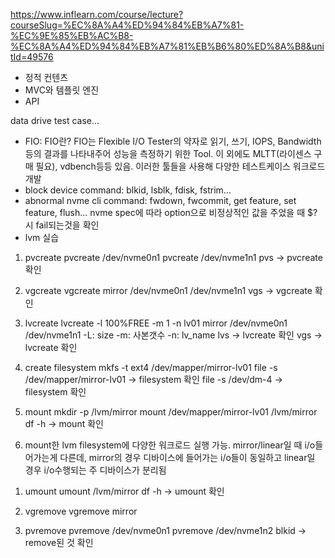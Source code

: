 https://www.inflearn.com/course/lecture?courseSlug=%EC%8A%A4%ED%94%84%EB%A7%81-%EC%9E%85%EB%AC%B8-%EC%8A%A4%ED%94%84%EB%A7%81%EB%B6%80%ED%8A%B8&unitId=49576
- 정적 컨텐츠
- MVC와 템플릿 엔진
- API

data drive test case...
- FIO: FIO란? FIO는 Flexible I/O Tester의 약자로 읽기, 쓰기, IOPS, Bandwidth등의 결과를 나타내주어 성능을 측정하기 위한 Tool. 이 외에도 MLTT(라이센스 구매 필요), vdbench등등 있음. 이러한 툴들을 사용해 다양한 테스트케이스 워크로드 개발
- block device command: blkid, lsblk, fdisk, fstrim...
- abnormal nvme cli command: fwdown, fwcommit, get feature, set feature, flush... nvme spec에 따라 option으로 비정상적인 값을 주었을 때 $? 시 fail되는것을 확인
- lvm 실습
<create lvm mirror>

1. pvcreate
pvcreate /dev/nvme0n1
pvcreate /dev/nvme1n1
pvs -> pvcreate 확인

2. vgcreate
vgcreate mirror /dev/nvme0n1 /dev/nvme1n1
vgs -> vgcreate 확인

3. lvcreate
lvcreate -l 100%FREE -m 1 -n lv01 mirror /dev/nvme0n1 /dev/nvme1n1
-L: size
-m: 사본갯수
-n: lv_name
lvs -> lvcreate 확인
vgs -> lvcreate 확인

4. create filesystem
mkfs -t ext4 /dev/mapper/mirror-lv01
file -s /dev/mapper/mirror-lv01 -> filesystem 확인
file -s /dev/dm-4 -> filesystem 확인

5. mount
mkdir -p /lvm/mirror
mount /dev/mapper/mirror-lv01 /lvm/mirror
df -h -> mount 확인

6. mount한 lvm filesystem에 다양한 워크로드 실행 가능. mirror/linear일 때 i/o들어가는게 다른데, mirror의 경우 디바이스에 들어가는 i/o들이 동일하고 linear일 경우 i/o수행되는 주 디바이스가 분리됨

<remove lvm mirror>

1. umount
umount /lvm/mirror
df -h -> umount 확인

2. vgremove
vgremove mirror

3. pvremove
pvremove /dev/nvme0n1
pvremove /dev/nvme1n2
blkid -> remove된 것 확인